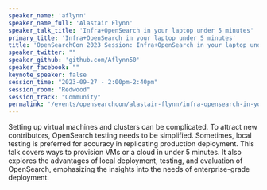 ```yaml
---
speaker_name: 'aflynn'
speaker_name_full: 'Alastair Flynn'
speaker_talk_title: 'Infra+OpenSearch in your laptop under 5 minutes'
primary_title: 'Infra+OpenSearch in your laptop under 5 minutes'
title: 'OpenSearchCon 2023 Session: Infra+OpenSearch in your laptop under 5 minutes'
speaker_twitter: ""
speaker_github: 'github.com/Aflynn50'
speaker_facebook: ""
keynote_speaker: false
session_time: "2023-09-27 - 2:00pm-2:40pm"
session_room: "Redwood"
session_track: "Community"
permalink: '/events/opensearchcon/alastair-flynn/infra-opensearch-in-your-laptop-under-5-minutes.html'
---
```


Setting up virtual machines and clusters can be complicated. To attract new contributors, OpenSearch testing needs to be simplified. Sometimes, local testing is preferred for accuracy in replicating production deployment. This talk covers ways to provision VMs or a cloud in under 5 minutes. It also explores the advantages of local deployment, testing, and evaluation of OpenSearch, emphasizing the insights into the needs of enterprise-grade deployment.
